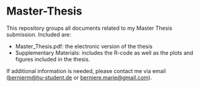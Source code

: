 # Master-Thesis
This repository groups all documents related to my Master Thesis submission.
Included are:

- Master_Thesis.pdf: the electronic version of the thesis
- Supplementary Materials: includes the R-code as well as the plots and figures included in the thesis.

If additional information is needed, please contact me via email (bernierm@hu-student.de or berniere.marie@gmail.com).
